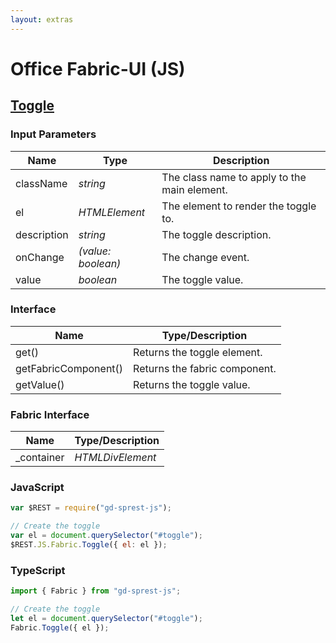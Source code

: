 ```yaml
---
layout: extras
---
```

# Office Fabric-UI (JS)

## [Toggle](https://dev.office.com/fabric-js/Components/Toggle/Toggle.html)

### Input Parameters

| Name | Type | Description |
| --- | --- | --- |
| className | _string_ | The class name to apply to the main element. |
| el | _HTMLElement_ | The element to render the toggle to. |
| description | _string_ | The toggle description. |
| onChange | _(value: boolean)_ | The change event. |
| value | _boolean_ | The toggle value. |

### Interface

| Name | Type/Description |
| --- | --- |
| get() | Returns the toggle element. |
| getFabricComponent() | Returns the fabric component. |
| getValue() | Returns the toggle value. |

### Fabric Interface

| Name | Type/Description |
| --- | --- |
| \_container | _HTMLDivElement_ |

### JavaScript

```js
var $REST = require("gd-sprest-js");

// Create the toggle
var el = document.querySelector("#toggle");
$REST.JS.Fabric.Toggle({ el: el });
```

### TypeScript

```ts
import { Fabric } from "gd-sprest-js";

// Create the toggle
let el = document.querySelector("#toggle");
Fabric.Toggle({ el });
```